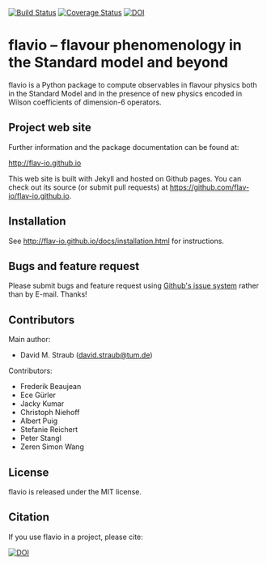 <a href="https://travis-ci.org/flav-io/flavio">![Build Status](https://travis-ci.org/flav-io/flavio.svg?branch=master)</a> [![Coverage Status](https://coveralls.io/repos/github/flav-io/flavio/badge.svg)](https://coveralls.io/github/flav-io/flavio) [![DOI](https://zenodo.org/badge/22356/flav-io/flavio.svg)](https://zenodo.org/badge/latestdoi/22356/flav-io/flavio)

# flavio – flavour phenomenology in the Standard model and beyond

flavio is a Python package to compute observables in flavour physics both in
the Standard Model and in the presence of new physics encoded in Wilson
coefficients of dimension-6 operators.

## Project web site

Further information and the package documentation can be found at:

http://flav-io.github.io

This web site is built with Jekyll and hosted on Github pages. You can check
out its source (or submit pull requests) at https://github.com/flav-io/flav-io.github.io.

## Installation

See http://flav-io.github.io/docs/installation.html for instructions.

## Bugs and feature request

Please submit bugs and feature request using
[Github's issue system](https://github.com/flav-io/flavio/issues) rather than
by E-mail. Thanks!

## Contributors

Main author:

- David M. Straub (<david.straub@tum.de>)

Contributors:

- Frederik Beaujean
- Ece Gürler
- Jacky Kumar
- Christoph Niehoff
- Albert Puig
- Stefanie Reichert
- Peter Stangl
- Zeren Simon Wang

## License

flavio is released under the MIT license.

## Citation

If you use flavio in a project, please cite:

[![DOI](https://zenodo.org/badge/22356/flav-io/flavio.svg)](https://zenodo.org/badge/latestdoi/22356/flav-io/flavio)
